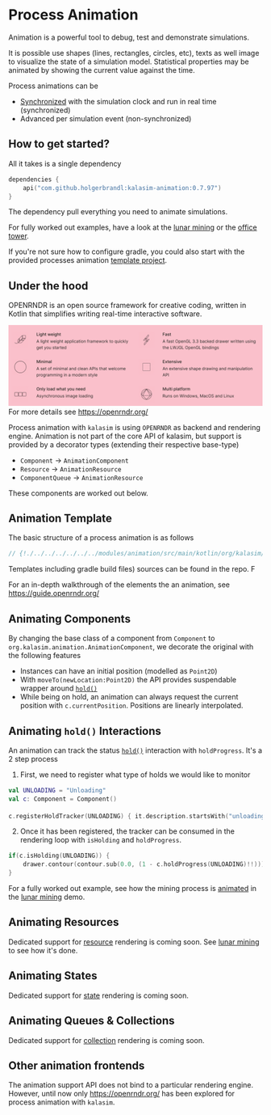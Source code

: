# Process Animation


[//]: # (https://www.salabim.org/manual/Animation.html)

Animation is a powerful tool to debug, test and demonstrate simulations.

It is possible use shapes (lines, rectangles, circles, etc), texts as well image to visualize the state of a simulation model. Statistical properties may be animated by showing the current value against the time.

Process animations can be

* [Synchronized](advanced.md#clock-synchronization) with the simulation clock and run in real time (synchronized)
* Advanced per simulation event (non-synchronized)



## How to get started?

All it takes is a single dependency

```kotlin
dependencies {
    api("com.github.holgerbrandl:kalasim-animation:0.7.97")
}
```

The dependency pull everything you need to animate simulations.

For fully worked out examples, have a look at the [lunar mining](animation/lunar_mining.md) or the [office tower](examples/office_tower.md).

If you're not sure how to configure gradle, you could also start with the provided processes animation [template project](https://github.com/holgerbrandl/kalasim/tree/master/simulations/hospital). 

## Under the hood

OPENRNDR is an open source framework for creative coding, written in Kotlin that simplifies writing real-time interactive software.

![](openrndr_features.png)
For more details see https://openrndr.org/

Process animation with `kalasim` is using `OPENRNDR` as backend and rendering engine. Animation is not part of the core API of kalasim, but support is provided by a decorator types (extending their respective base-type)

* `Component` -> `AnimationComponent`
* `Resource` -> `AnimationResource`
* `ComponentQueue` -> `AnimationResource`

These components are worked out below.

## Animation Template

The basic structure of a process animation is as follows

```kotlin
// {!./../../../../../../modules/animation/src/main/kotlin/org/kalasim/animation/AnimationTemplate.kt!}
```
Templates including gradle build files) sources can be found in the repo. F

For an in-depth walkthrough of the elements the an animation, see https://guide.openrndr.org/ 

## Animating Components

By changing the base class of a component from `Component` to `org.kalasim.animation.AnimationComponent`, we decorate the original with the following features

* Instances can have an initial position (modelled as `Point2D`)
* With `moveTo(newLocation:Point2D)` the API provides suspendable wrapper around [`hold()`](component.md#hold) 
* While being on hold, an animation can always request the current position with `c.currentPosition`. Positions are linearly interpolated.


## Animating `hold()` Interactions

An animation can track the status  [`hold()`](component.md#hold) interaction with `holdProgress`. It's a 2 step process

1. First, we need to register what type of holds we would like to monitor 
```kotlin
val UNLOADING = "Unloading"
val c: Component = Component()

c.registerHoldTracker(UNLOADING) { it.description.startsWith("unloading")}
```

2. Once it has been registered, the tracker can be consumed in the rendering loop with  `isHolding` and `holdProgress`.
```kotlin
if(c.isHolding(UNLOADING)) {
    drawer.contour(contour.sub(0.0, (1 - c.holdProgress(UNLOADING)!!)))
}
```

For a fully worked out example, see how the mining process is [animated](https://github.com/holgerbrandl/kalasim/blob/master/simulations/lunar-mining/src/main/kotlin/org/kalasim/demo/moon/LunarMiningHQ.kt#L31) in the  [lunar mining](animation/lunar_mining.md) demo.


## Animating Resources

Dedicated support for [resource](resource.md) rendering is coming soon. See [lunar mining](animation/lunar_mining.md) to see how it's done.  


## Animating States

Dedicated support for [state](state.md) rendering is coming soon.


## Animating Queues & Collections

Dedicated support for [collection](collections.md) rendering is coming soon.

[//]: # (**TODO** for queues consider point circles https://guide.openrndr.org/#/04_Drawing_basics/C05_ComplexShapes?id=shapes-and-contours-from-primitives)


## Other animation frontends

The animation support API does not bind to a particular rendering engine. However, until now only https://openrndr.org/ has been explored for process animation with `kalasim`.

